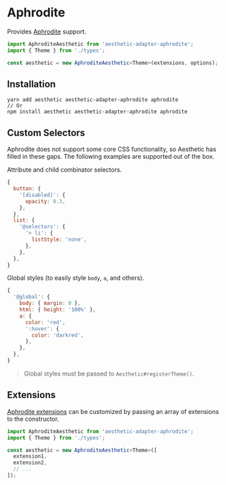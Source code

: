 # Aphrodite

Provides [Aphrodite](https://github.com/Khan/aphrodite) support.

```ts
import AphroditeAesthetic from 'aesthetic-adapter-aphrodite';
import { Theme } from './types';

const aesthetic = new AphroditeAesthetic<Theme>(extensions, options);
```

## Installation

```
yarn add aesthetic aesthetic-adapter-aphrodite aphrodite
// Or
npm install aesthetic aesthetic-adapter-aphrodite aphrodite
```

## Custom Selectors

Aphrodite does not support some core CSS functionality, so Aesthetic has filled in these gaps. The
following examples are supported out of the box.

Attribute and child combinator selectors.

```js
{
  button: {
    '[disabled]': {
      opacity: 0.3,
    },
  },
  list: {
    '@selectors': {
      '> li': {
        listStyle: 'none',
      },
    },
  },
}
```

Global styles (to easily style `body`, `a`, and others).

```js
{
  '@global': {
    body: { margin: 0 },
    html: { height: '100%' },
    a: {
      color: 'red',
      ':hover': {
        color: 'darkred',
      },
    },
  },
}
```

> Global styles must be passed to `Aesthetic#registerTheme()`.

## Extensions

[Aphrodite extensions](https://github.com/Khan/aphrodite#advanced-extensions) can be customized by
passing an array of extensions to the constructor.

```ts
import AphroditeAesthetic from 'aesthetic-adapter-aphrodite';
import { Theme } from './types';

const aesthetic = new AphroditeAesthetic<Theme>([
  extension1,
  extension2,
  // ...
]);
```
